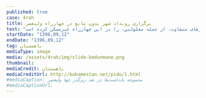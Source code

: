 ```yaml
---
published: true
case: 4rah
title: برگزاری رویداد شهر بدون مانع در چهارراه ولیعصر
text: "در متن دعوت به رویداد آمده است: کارگروه پیاده و دوچرخه باهمستان در نظر دارد در روز دوازدهم آذرماه، مصادف با سوم دسامبر، به مناسبت روز جهانی معلولان، رویدادی در چهارراه ولیعصر با عنوان «شهر بدون مانع» برگزار کند. ساخت زیر گذر چهارراه ولیعصر و کشیدن نرده اطراف آن، امکان حضور گروه‌هایی با نیازهای متفاوت، از جمله معلولين، را در این چهارراه غیرممکن کرده است."
startDate: "1396,09,12"
endDate: "1396,09,12"
tag: باهمستان
mediaType: image
media: /assets/4rah/img/slide-bedunmane.png
thumbnail:
mediaCredit: باهمستان
mediaCreditUrl: http://bahamestan.net/pido/1.html
#mediaCaption: مجموعه یادداشت‌ها در نقد زیرگذر چها ولیعصر
#mediaCaptionUrl:
---
```

